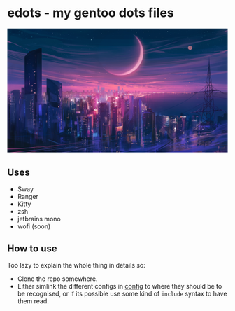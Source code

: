 # edots - my gentoo dots files

![background](bg.png)

## Uses

 - Sway
 - Ranger
 - Kitty
 - zsh
 - jetbrains mono
 - wofi (soon)

## How to use

Too lazy to explain the whole thing in details so:
 - Clone the repo somewhere.
 - Either simlink the different configs in [config](config/) to where they should be to be recognised, or if its possible use some kind of `include` syntax to have them read.

